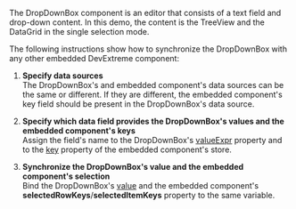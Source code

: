 The DropDownBox component is an editor that consists of a text field and drop-down content. In this demo, the content is the TreeView and the DataGrid in the single selection mode. 

The following instructions show how to synchronize the DropDownBox with any other embedded DevExtreme component:

1. **Specify data sources**    
The DropDownBox's and embedded component's data sources can be the same or different. If they are different, the embedded component's key field should be present in the DropDownBox's data source.        

2. **Specify which data field provides the DropDownBox's values and the embedded component's keys**       
Assign the field's name to the DropDownBox's [valueExpr](/Documentation/ApiReference/UI_Components/dxDropDownBox/Configuration/#valueExpr) property and to the [key](/Documentation/ApiReference/Data_Layer/ArrayStore/Configuration/#key) property of the embedded component's store.

3. **Synchronize the DropDownBox's value and the embedded component's selection**                        
Bind the DropDownBox's [value](/Documentation/ApiReference/UI_Components/dxDropDownBox/Configuration/#value) and the embedded component's **selectedRowKeys**/**selectedItemKeys** property to the same variable. 